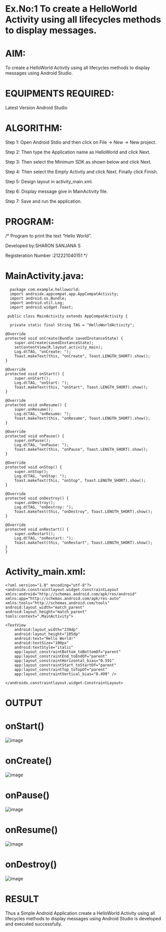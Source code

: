 # Ex.No:1 To create a HelloWorld Activity using all lifecycles methods to display messages.
# AIM:
To create a HelloWorld Activity using all lifecycles methods to display messages using Android Studio.

# EQUIPMENTS REQUIRED:
Latest Version Android Studio

# ALGORITHM:
Step 1: Open Android Stdio and then click on File -> New -> New project.

Step 2: Then type the Application name as HelloWorld and click Next.

Step 3: Then select the Minimum SDK as shown below and click Next.

Step 4: Then select the Empty Activity and click Next. Finally click Finish.

Step 5: Design layout in activity_main.xml.

Step 6: Display message give in MainActivity file.

Step 7: Save and run the application.

# PROGRAM:
/* Program to print the text “Hello World”.

Developed by:SHARON SANJANA S

Registeration Number :212221040151 */

# MainActivity.java:
```
  package com.example.helloworld;
  import androidx.appcompat.app.AppCompatActivity;
  import android.os.Bundle;
  import android.util.Log;
  import android.widget.Toast;

 public class MainActivity extends AppCompatActivity {

  private static final String TAG = "HelloWorldActivity";

@Override
protected void onCreate(Bundle savedInstanceState) {
    super.onCreate(savedInstanceState);
    setContentView(R.layout.activity_main);
    Log.d(TAG, "onCreate: ");
    Toast.makeText(this, "onCreate", Toast.LENGTH_SHORT).show();
}

@Override
protected void onStart() {
    super.onStart();
    Log.d(TAG, "onStart: ");
    Toast.makeText(this, "onStart", Toast.LENGTH_SHORT).show();
}

@Override
protected void onResume() {
    super.onResume();
    Log.d(TAG, "onResume: ");
    Toast.makeText(this, "onResume", Toast.LENGTH_SHORT).show();
}

@Override
protected void onPause() {
    super.onPause();
    Log.d(TAG, "onPause: ");
    Toast.makeText(this, "onPause", Toast.LENGTH_SHORT).show();
}

@Override
protected void onStop() {
    super.onStop();
    Log.d(TAG, "onStop: ");
    Toast.makeText(this, "onStop", Toast.LENGTH_SHORT).show();
}

@Override
protected void onDestroy() {
    super.onDestroy();
    Log.d(TAG, "onDestroy: ");
    Toast.makeText(this, "onDestroy", Toast.LENGTH_SHORT).show();
}

@Override
protected void onRestart() {
    super.onRestart();
    Log.d(TAG, "onRestart: ");
    Toast.makeText(this, "onRestart", Toast.LENGTH_SHORT).show();
}
}
```
# Activity_main.xml:
```
<?xml version="1.0" encoding="utf-8"?>
<androidx.constraintlayout.widget.ConstraintLayout
xmlns:android="http://schemas.android.com/apk/res/android"
xmlns:app="http://schemas.android.com/apk/res-auto"
xmlns:tools="http://schemas.android.com/tools"
android:layout_width="match_parent"
android:layout_height="match_parent"
tools:context=".MainActivity">

<TextView
    android:layout_width="238dp"
    android:layout_height="105dp"
    android:text="Hello World!"
    android:textSize="100px"
    android:textStyle="italic"
    app:layout_constraintBottom_toBottomOf="parent"
    app:layout_constraintEnd_toEndOf="parent"
    app:layout_constraintHorizontal_bias="0.591"
    app:layout_constraintStart_toStartOf="parent"
    app:layout_constraintTop_toTopOf="parent"
    app:layout_constraintVertical_bias="0.499" />

</androidx.constraintlayout.widget.ConstraintLayout>
```
# OUTPUT
# onStart()
![image](https://github.com/sharonsanjana/exp-1/assets/127593602/3f95b8b4-e13b-441f-8364-9bc5d0301f41)


# onCreate()
![image](https://github.com/sharonsanjana/exp-1/assets/127593602/c1cd8571-f391-4a00-bfdf-6f72ba462c8f)


# onPause()
![image](https://github.com/sharonsanjana/exp-1/assets/127593602/d478431f-2edc-4a57-8188-d2a7517ce18b)


# onResume()
![image](https://github.com/sharonsanjana/exp-1/assets/127593602/26317f16-0f9c-423f-97d4-309d02d673fe)


# onDestroy()
![image](https://github.com/sharonsanjana/exp-1/assets/127593602/02065335-30ad-4913-b4cf-2a0a2b9231c9)


# RESULT
Thus a Simple Android Application create a HelloWorld Activity using all lifecycles methods to display messages using Android Studio is developed and executed successfully.
